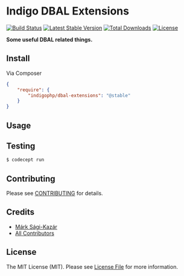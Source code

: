 # Indigo DBAL Extensions

[![Build Status](https://travis-ci.org/indigophp/dbal-extensions.svg?branch=develop)](https://travis-ci.org/indigophp/dbal-extensions)
[![Latest Stable Version](https://poser.pugx.org/indigophp/dbal-extensions/v/stable.png)](https://packagist.org/packages/indigophp/dbal-extensions)
[![Total Downloads](https://poser.pugx.org/indigophp/dbal-extensions/downloads.png)](https://packagist.org/packages/indigophp/dbal-extensions)
[![License](https://poser.pugx.org/indigophp/dbal-extensions/license.png)](https://packagist.org/packages/indigophp/dbal-extensions)

**Some useful DBAL related things.**


## Install

Via Composer

``` json
{
    "require": {
        "indigophp/dbal-extensions": "@stable"
    }
}
```


## Usage


## Testing

``` bash
$ codecept run
```


## Contributing

Please see [CONTRIBUTING](https://github.com/indigophp/dbal-extensions/blob/develop/CONTRIBUTING.md) for details.


## Credits

- [Márk Sági-Kazár](https://github.com/sagikazarmark)
- [All Contributors](https://github.com/indigophp/dbal-extensions/contributors)


## License

The MIT License (MIT). Please see [License File](https://github.com/indigophp/dbal-extensions/blob/develop/LICENSE) for more information.
